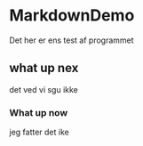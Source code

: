 # MarkdownDemo

Det her er ens test af programmet 

## what up nex
  det ved vi sgu ikke

### What up now 

jeg fatter det ike
